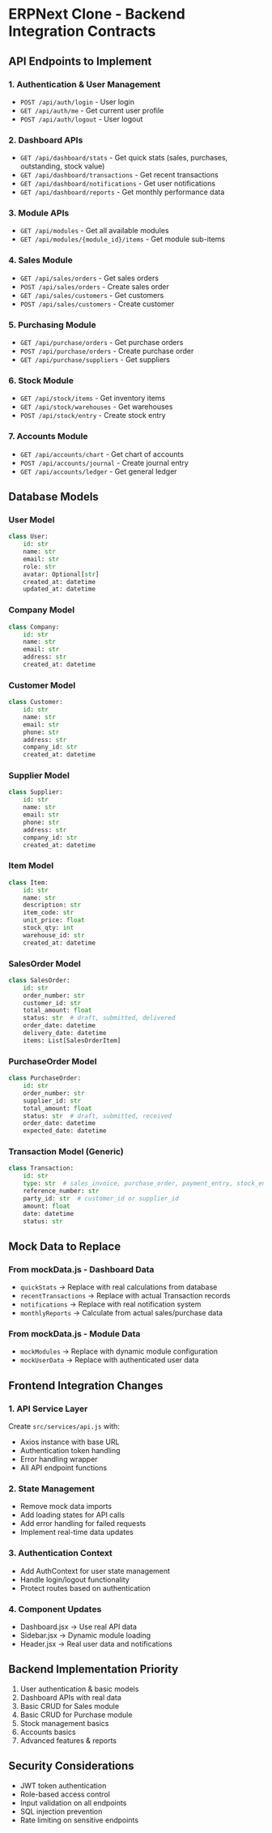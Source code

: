 # ERPNext Clone - Backend Integration Contracts

## API Endpoints to Implement

### 1. Authentication & User Management
- `POST /api/auth/login` - User login
- `GET /api/auth/me` - Get current user profile
- `POST /api/auth/logout` - User logout

### 2. Dashboard APIs
- `GET /api/dashboard/stats` - Get quick stats (sales, purchases, outstanding, stock value)
- `GET /api/dashboard/transactions` - Get recent transactions
- `GET /api/dashboard/notifications` - Get user notifications
- `GET /api/dashboard/reports` - Get monthly performance data

### 3. Module APIs
- `GET /api/modules` - Get all available modules
- `GET /api/modules/{module_id}/items` - Get module sub-items

### 4. Sales Module
- `GET /api/sales/orders` - Get sales orders
- `POST /api/sales/orders` - Create sales order
- `GET /api/sales/customers` - Get customers
- `POST /api/sales/customers` - Create customer

### 5. Purchasing Module
- `GET /api/purchase/orders` - Get purchase orders
- `POST /api/purchase/orders` - Create purchase order
- `GET /api/purchase/suppliers` - Get suppliers

### 6. Stock Module
- `GET /api/stock/items` - Get inventory items
- `GET /api/stock/warehouses` - Get warehouses
- `POST /api/stock/entry` - Create stock entry

### 7. Accounts Module
- `GET /api/accounts/chart` - Get chart of accounts
- `POST /api/accounts/journal` - Create journal entry
- `GET /api/accounts/ledger` - Get general ledger

## Database Models

### User Model
```python
class User:
    id: str
    name: str
    email: str
    role: str
    avatar: Optional[str]
    created_at: datetime
    updated_at: datetime
```

### Company Model
```python
class Company:
    id: str
    name: str
    email: str
    address: str
    created_at: datetime
```

### Customer Model
```python
class Customer:
    id: str
    name: str
    email: str
    phone: str
    address: str
    company_id: str
    created_at: datetime
```

### Supplier Model
```python
class Supplier:
    id: str
    name: str
    email: str
    phone: str
    address: str
    company_id: str
    created_at: datetime
```

### Item Model
```python
class Item:
    id: str
    name: str
    description: str
    item_code: str
    unit_price: float
    stock_qty: int
    warehouse_id: str
    created_at: datetime
```

### SalesOrder Model
```python
class SalesOrder:
    id: str
    order_number: str
    customer_id: str
    total_amount: float
    status: str  # draft, submitted, delivered
    order_date: datetime
    delivery_date: datetime
    items: List[SalesOrderItem]
```

### PurchaseOrder Model
```python
class PurchaseOrder:
    id: str
    order_number: str
    supplier_id: str
    total_amount: float
    status: str  # draft, submitted, received
    order_date: datetime
    expected_date: datetime
```

### Transaction Model (Generic)
```python
class Transaction:
    id: str
    type: str  # sales_invoice, purchase_order, payment_entry, stock_entry
    reference_number: str
    party_id: str  # customer_id or supplier_id
    amount: float
    date: datetime
    status: str
```

## Mock Data to Replace

### From mockData.js - Dashboard Data
- `quickStats` → Replace with real calculations from database
- `recentTransactions` → Replace with actual Transaction records
- `notifications` → Replace with real notification system
- `monthlyReports` → Calculate from actual sales/purchase data

### From mockData.js - Module Data
- `mockModules` → Replace with dynamic module configuration
- `mockUserData` → Replace with authenticated user data

## Frontend Integration Changes

### 1. API Service Layer
Create `src/services/api.js` with:
- Axios instance with base URL
- Authentication token handling
- Error handling wrapper
- All API endpoint functions

### 2. State Management
- Remove mock data imports
- Add loading states for API calls
- Add error handling for failed requests
- Implement real-time data updates

### 3. Authentication Context
- Add AuthContext for user state management
- Handle login/logout functionality
- Protect routes based on authentication

### 4. Component Updates
- Dashboard.jsx → Use real API data
- Sidebar.jsx → Dynamic module loading
- Header.jsx → Real user data and notifications

## Backend Implementation Priority
1. User authentication & basic models
2. Dashboard APIs with real data
3. Basic CRUD for Sales module
4. Basic CRUD for Purchase module
5. Stock management basics
6. Accounts basics
7. Advanced features & reports

## Security Considerations
- JWT token authentication
- Role-based access control
- Input validation on all endpoints
- SQL injection prevention
- Rate limiting on sensitive endpoints